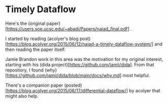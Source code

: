 # Timely Dataflow

Here's the (original paper)[https://users.soe.ucsc.edu/~abadi/Papers/naiad_final.pdf] .

I started by reading (acolyer's blog post)[https://blog.acolyer.org/2015/06/12/naiad-a-timely-dataflow-system/] and then reading the paper itself.

Jamie Brandon work in this area was the motivation for my original interest, starting with his (dida project)[https://github.com/jamii/dida]. From that repository, I found (why)[https://github.com/jamii/dida/blob/main/docs/why.md] most helpful.

There's a companion paper (posted)[https://blog.acolyer.org/2015/06/17/differential-dataflow/] by acolyer that might also help.
